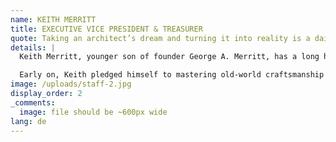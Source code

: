```yaml
---
name: KEITH MERRITT
title: EXECUTIVE VICE PRESIDENT & TREASURER
quote: Taking an architect’s dream and turning it into reality is a daily joy for my team. The challenges we face in the process become fuel driving us to exceed what we thought were limitations.
details: |
  Keith Merritt, younger son of founder George A. Merritt, has a long history within the company. Like his brother Michael, Keith has worked in nearly every position he now oversees from production, manufacturing and logistics to plant management, engineering management and project management. Today, in addition to his roles as executive vice president and treasurer, he also functions as day to day director of operations.

  Early on, Keith pledged himself to mastering old-world craftsmanship techniques to further Merritt’s foundation in the art of woodwork and joinery.  Along with his team, he continues to research the world’s finest materials and technological advancements, fusing them together with the industry’s most advanced equipment and creative people to create exquisite monumental architectural millwork.
image: /uploads/staff-2.jpg
display_order: 2
_comments:
  image: file should be ~600px wide
lang: de
---
```


